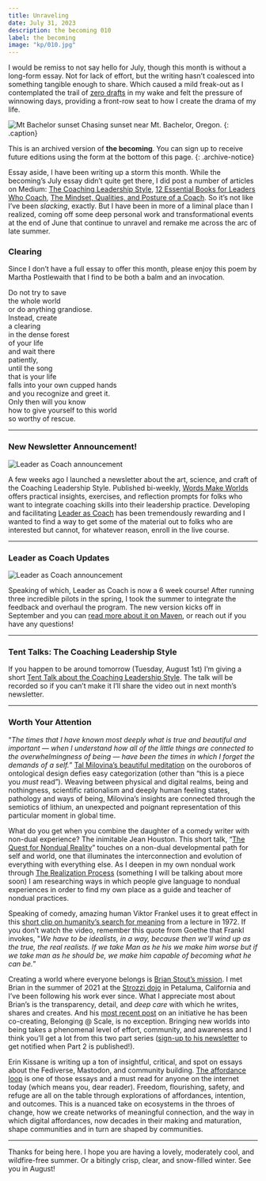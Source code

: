 ```yaml
---
title: Unraveling
date: July 31, 2023
description: the becoming 010
label: the becoming
image: "kp/010.jpg"
---
```


I would be remiss to not say hello for July, though this month is without a long-form essay. Not for lack of effort, but the writing hasn’t coalesced into something tangible enough to share. Which caused a mild freak-out as I contemplated the trail of [zero drafts](https://www.pagesandplatforms.com/blog/how-to-finish-your-zero-draft) in my wake and felt the pressure of winnowing days, providing a front-row seat to how I create the drama of my life.

![Mt Bachelor sunset](kp/010.jpg)
Chasing sunset near Mt. Bachelor, Oregon.
{: .caption}

This is an archived version of **the becoming**. You can sign up to receive future editions using the form at the bottom of this page.
{: .archive-notice}

Essay aside, I have been writing up a storm this month. While the becoming’s July essay didn’t quite get there, I did post a number of articles on Medium: [The Coaching Leadership Style](https://medium.com/wordsmakeworlds/the-coaching-leadership-style-developing-self-and-developing-others-2f3fd665ba6d), [12 Essential Books for Leaders Who Coach](https://medium.com/wordsmakeworlds/12-essential-books-for-leaders-who-coach-a7620fce706a), [The Mindset, Qualities, and Posture of a Coach](https://medium.com/wordsmakeworlds/the-mindset-qualities-and-posture-of-a-coach-28ff82c21a21). So it’s not like I’ve been _slacking_, exactly. But I have been in more of a liminal place than I realized, coming off some deep personal work and transformational events at the end of June that continue to unravel and remake me across the arc of late summer.

### Clearing
Since I don’t have a full essay to offer this month, please enjoy this poem by Martha Postlewaith that I find to be both a balm and an invocation.

Do not try to save  
the whole world  
or do anything grandiose.  
Instead, create  
a clearing  
in the dense forest  
of your life  
and wait there  
patiently,  
until the song  
that is your life  
falls into your own cupped hands  
and you recognize and greet it.  
Only then will you know  
how to give yourself to this world  
so worthy of rescue.  

---

### New Newsletter Announcement!
![Leader as Coach announcement](og/og-words-make-worlds.png)

A few weeks ago I launched a newsletter about the art, science, and craft of the Coaching Leadership Style. Published bi-weekly, [Words Make Worlds](https://methodandmatter.com/words-make-worlds/) offers practical insights, exercises, and reflection prompts for folks who want to integrate coaching skills into their leadership practice. Developing and facilitating [Leader as Coach](https://methodandmatter.com/leader-as-coach) has been tremendously rewarding and I wanted to find a way to get some of the material out to folks who are interested but cannot, for whatever reason, enroll in the live course.

---

### Leader as Coach Updates
![Leader as Coach announcement](og/leader-as-coach-2.png)

Speaking of which, Leader as Coach is now a 6 week course! After running three incredible pilots in the spring, I took the summer to integrate the feedback and overhaul the program. The new version kicks off in September and you can [read more about it on Maven](https://maven.com/andrea-mignolo/leader-as-coach), or reach out if you have any questions!  

---

### Tent Talks: The Coaching Leadership Style
If you happen to be around tomorrow (Tuesday, August 1st) I’m giving a short [Tent Talk about the Coaching Leadership Style](https://chicagocamps.org/event/andrea-mignolo-getting-started-in-the-coaching-leadership-style/). The talk will be recorded so if you can’t make it I’ll share the video out in next month’s newsletter.  

---

### Worth Your Attention

“_The times that I have known most deeply what is true and beautiful and important — when I understand how all of the little things are connected to the overwhelmingness of being — have been the times in which I forget the demands of a self._” [Tal Milovina’s beautiful meditation](https://one.compost.digital/the-salt-of-the-cosmos/) on the ouroboros of ontological design defies easy categorization (other than “this is a piece you _must_ read”). Weaving between physical and digital realms, being and nothingness, scientific rationalism and deeply human feeling states, pathology and ways of being, Milovina’s insights are connected through the semiotics of lithium, an unexpected and poignant representation of this particular moment in global time.

What do you get when you combine the daughter of a comedy writer with non-dual experience? The inimitable Jean Houston. This short talk, “[The Quest for Nondual Reality](https://www.youtube.com/watch?v=BlRJTvm2eWY)” touches on a non-dual developmental path for self and world, one that illuminates the interconnection and evolution of everything with everything else. As I deepen in my own nondual work through [The Realization Process](https://realizationprocess.org) (something I will be talking about more soon) I am researching ways in which people give language to nondual experiences in order to find my own place as a guide and teacher of nondual practices.

Speaking of comedy, amazing human Viktor Frankel uses it to great effect in this [short clip on humanity’s search for meaning](https://www.youtube.com/watch?v=fD1512_XJEw&t=11s) from a lecture in 1972. If you don’t watch the video, remember this quote from Goethe that Frankl invokes, "_We have to be idealists, in a way, because then we'll wind up as the true, the real realists. If we take Man as he his we make him worse but if we take man as he should be, we make him capable of becoming what he can be._”

Creating a world where everyone belongs is [Brian Stout’s mission](https://www.buildingbelonging.us). I met Brian in the summer of 2021 at the [Strozzi dojo](https://strozziinstitute.com) in Petaluma, California and I’ve been following his work ever since. What I appreciate most about Brian’s is the transparency, detail, and _deep care_ with which he writes, shares and creates. And his [most recent post](https://citizenstout.substack.com/p/belonging-scale-part-1) on an initiative he has been co-creating, Belonging @ Scale, is no exception. Bringing new worlds into being takes a phenomenal level of effort, community, and awareness and I think you’ll get a lot from this two part series ([sign-up to his newsletter](https://citizenstout.substack.com) to get notified when Part 2 is published!).

Erin Kissane is writing up a ton of insightful, critical, and spot on essays about the Fediverse, Mastodon, and community building. [The affordance loop](https://erinkissane.com/the-affordance-loop) is one of those essays and a must read for anyone on the internet today (which means you, dear reader). Freedom, flourishing, safety, and refuge are all on the table through explorations of affordances, intention, and outcomes. This is a nuanced take on ecosystems in the throes of change, how we create networks of meaningful connection, and the way in which digital affordances, now decades in their making and maturation, shape communities and in turn are shaped by communities.  

---

Thanks for being here. I hope you are having a lovely, moderately cool, and wildfire-free summer. Or a bitingly crisp, clear, and snow-filled winter. See you in August!
